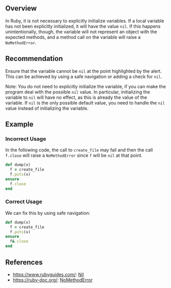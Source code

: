 ## Overview
In Ruby, it is not necessary to explicitly initialize variables.
If a local variable has not been explicitly initialized, it will have the value `nil`. If this happens unintentionally, though, the variable will not represent an object with the expected methods, and a method call on the variable will raise a `NoMethodError`.

## Recommendation

Ensure that the variable cannot be `nil` at the point highlighted by the alert.
This can be achieved by using a safe navigation or adding a check for `nil`.

Note: You do not need to explicitly initialize the variable, if you can make the program deal with the possible `nil` value. In particular, initializing the variable to `nil` will have no effect, as this is already the value of the variable. If `nil` is the only possible default value, you need to handle the `nil` value instead of initializing the variable.

## Example

### Incorrect Usage

In the following code, the call to `create_file` may fail and then the call `f.close` will raise a `NoMethodError` since `f` will be `nil` at that point.

```ruby
def dump(x)
  f = create_file
  f.puts(x)
ensure
  f.close
end
```

### Correct Usage

We can fix this by using safe navigation:
```ruby
def dump(x)
  f = create_file
  f.puts(x)
ensure
  f&.close
end
```

## References

- https://www.rubyguides.com/: [Nil](https://www.rubyguides.com/2018/01/ruby-nil/)
- https://ruby-doc.org/: [NoMethodError](https://ruby-doc.org/core-2.6.5/NoMethodError.html)
